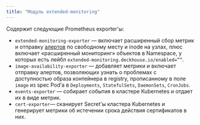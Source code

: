 ```yaml
---
title: "Модуль extended-monitoring"
---
```


Содержит следующие Prometheus exporter'ы:

- `extended-monitoring-exporter` — включает расширенный сбор метрик и отправку [алертов](configuration.html#non-namespaced-kubernetes-objects) по свободному месту и inode на узлах, плюс включает «расширенный мониторинг» объектов в Namespace, у которых есть лейбл `extended-monitoring.deckhouse.io/enabled=””`.
- `image-availability-exporter` — добавляет метрики и включает отправку алертов, позволяющих узнать о проблемах с доступностью образа контейнера в registry, прописанному в поле `image` из spec Pod’а в `Deployments`, `StatefulSets`, `DaemonSets`, `CronJobs`.
- `events-exporter` — собирает события в кластере Kubernetes и отдает их в виде метрик.
- `cert-exporter`— сканирует Secret'ы кластера Kubernetes и генерирует метрики об истечении срока действия сертификатов в них.
